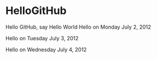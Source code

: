 HelloGitHub
===========

Hello GitHub, say Hello World
Hello on Monday July  2, 2012

Hello on Tuesday July  3, 2012

Hello on Wednesday July  4, 2012
